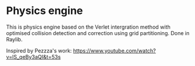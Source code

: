 # Physics engine
This is physics engine based on the Verlet intergration method with optimised collision detection and correction using grid partitioning.
Done in Raylib.


Inspired by Pezzza's work: https://www.youtube.com/watch?v=lS_qeBy3aQI&t=53s
